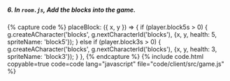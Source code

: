 ##### 6. In `room.js`, Add the blocks into the game.

{% capture code %}
	placeBlock: ({ x, y }) => {
		if (player.block5s > 0) {
			g.createACharacter('blocks', g.nextCharacterId('blocks'),
				{x, y, health: 5, spriteName: 'block5'});
		} else if (player.block3s > 0) {
			g.createACharacter('blocks', g.nextCharacterId('blocks'),
				{x, y, health: 3, spriteName: 'block3'});
		}
	},
{% endcapture %}
{% include code.html copyable=true code=code lang="javascript" file="code/client/src/game.js" %}
